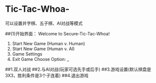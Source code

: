 # Tic-Tac-Whoa-
可以设置井字棋、五子棋、AI对战等模式

##(1)开始界面：
Welcome to Secure-Tic-Tac-Whoa!
1. Start New Game (Human v. Human)
2. Start New Game (Human v. AI)
3. Game Settings
4. Exit Game
Choose Option: _

##1.双人对战
##2.与AI对战(玩家可选先手或后手)
##3.游戏设置(默认棋盘是3X3，胜利条件是3个子连着)
##4.退出游戏
